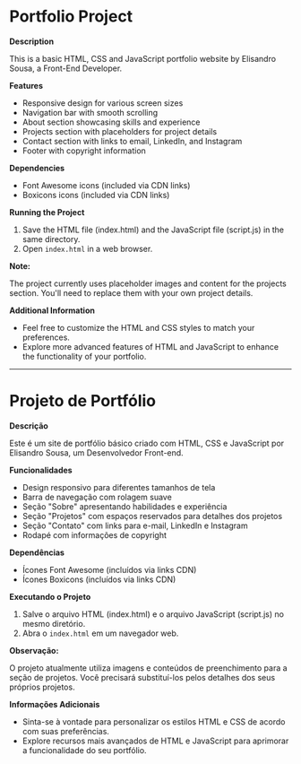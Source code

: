 # Portfolio Project

**Description**

This is a basic HTML, CSS and JavaScript portfolio website by Elisandro Sousa, a Front-End Developer.

**Features**

* Responsive design for various screen sizes
* Navigation bar with smooth scrolling
* About section showcasing skills and experience
* Projects section with placeholders for project details
* Contact section with links to email, LinkedIn, and Instagram
* Footer with copyright information

**Dependencies**

* Font Awesome icons (included via CDN links)
* Boxicons icons (included via CDN links)

**Running the Project**

1. Save the HTML file (index.html) and the JavaScript file (script.js) in the same directory.
2. Open `index.html` in a web browser.

**Note:**

The project currently uses placeholder images and content for the projects section. You'll need to replace them with your own project details.

**Additional Information**

* Feel free to customize the HTML and CSS styles to match your preferences.
* Explore more advanced features of HTML and JavaScript to enhance the functionality of your portfolio.

-------------------------------------------------------------------------------------------------------------------------------------------------------------------

# Projeto de Portfólio

**Descrição**

Este é um site de portfólio básico criado com HTML, CSS e JavaScript por Elisandro Sousa, um Desenvolvedor Front-end.

**Funcionalidades**

* Design responsivo para diferentes tamanhos de tela
* Barra de navegação com rolagem suave
* Seção "Sobre" apresentando habilidades e experiência
* Seção "Projetos" com espaços reservados para detalhes dos projetos
* Seção "Contato" com links para e-mail, LinkedIn e Instagram
* Rodapé com informações de copyright

**Dependências**

* Ícones Font Awesome (incluídos via links CDN)
* Ícones Boxicons (incluídos via links CDN)

**Executando o Projeto**

1. Salve o arquivo HTML (index.html) e o arquivo JavaScript (script.js) no mesmo diretório.
2. Abra o `index.html` em um navegador web.

**Observação:**

O projeto atualmente utiliza imagens e conteúdos de preenchimento para a seção de projetos. Você precisará substituí-los pelos detalhes dos seus próprios projetos.

**Informações Adicionais**

* Sinta-se à vontade para personalizar os estilos HTML e CSS de acordo com suas preferências.
* Explore recursos mais avançados de HTML e JavaScript para aprimorar a funcionalidade do seu portfólio.
